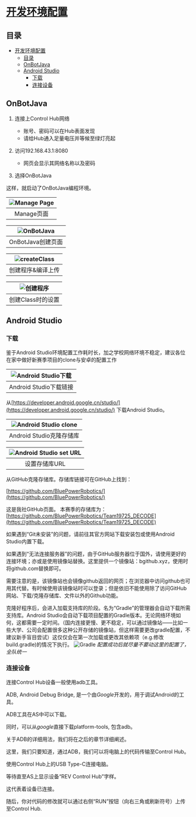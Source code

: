 # [开发环境配置](README.md)

## 目录

- [开发环境配置](#开发环境配置)
  - [目录](#目录)
  - [OnBotJava](#onbotjava)
  - [Android Studio](#android-studio)
    - [下载](#下载)
    - [连接设备](#连接设备)

## OnBotJava

1. 连接上Control Hub网络
   - 账号、密码可以在Hub表面发现
   - 请给Hub通入足量电压并等候至绿灯亮起
2. 访问192.168.43.1:8080
   - 网页会显示其网络名称以及密码

3. 选择OnBotJava

这样，就启动了OnBotJava编程环境。

| ![Manage Page](./RES/managePage.jpeg) |
|:---:|
| Manage页面 |

| ![OnBotJava](./RES/onBotJava.jpeg) |
|:---:|
| OnBotJava创建页面 |

| ![createClass](./RES/createClass.jpeg) |
|:---:|
| 创建程序&编译上传 |

| ![创建程序](./RES/setClassName.jpeg) |
|:---:|
| 创建Class时的设置 |

## Android Studio

### 下载
鉴于Android Studio环境配置工作耗时长，加之学校网络环境不稳定，建议各位在家中做好新赛季项目的clone与安卓的配置工作

|![Android Studio下载](./RES/downloadAS.jpeg)|
|:---:|
| Android Studio下载链接 |

从[https://developer.android.google.cn/studio/](https://developer.android.google.cn/studio/) 下载Android Studio。

|![Android Studio clone](./RES/cloneRepository.jpeg)|
|:---:|
| Android Studio克隆存储库 |

|![Android Studio set URL](./RES/setCloneURL.jpeg)|
|:---:|
| 设置存储库URL |

从GitHub克隆存储库。存储库链接可在GitHub上找到：

[https://github.com/BluePowerRobotics/](https://github.com/BluePowerRobotics/)

这是我社GitHub页面。
本赛季的存储库为：
[https://github.com/BluePowerRobotics/Team19725_DECODE](https://github.com/BluePowerRobotics/Team19725_DECODE)

如果遇到“Git未安装”的问题，请前往其官方网站下载安装包或使用Android Studio内置下载。

如果遇到“无法连接服务器”的问题，由于GitHub服务器位于国外，请使用更好的连接环境；亦或是使用镜像站替换。这里提供一个镜像站：bgithub.xyz，使用时将github.com替换即可。

需要注意的是，该镜像站也会镜像github返回的网页；在浏览器中访问github也可用其代替。有时候使用该镜像站时可以登录；但是依旧不能使用除了访问GitHub网站、下载/克隆存储库、文件以外的Github功能。

克隆好程序后，会进入加载支持库的阶段。名为“Gradle”的管理器会自动下载所需支持库。Android Studio会自动下载项目配置的Gradle版本。无论网络环境如何，这都需要一定时间。（国内连接更慢、更不稳定，可以通过镜像站——比如一些大学、公司会配置很多这种公开存储的镜像站，但这样需要更改gradle配置，不建议新手盲目尝试）这仅仅会在第一次加载或更改其依赖项（e.g.修改build.gradle)的情况下执行。
![Gradle](./RES/gradle.jpeg)
*配置成功后就尽量不要动这里的配置了，全队统一*

### 连接设备

连接Control Hub设备一般使用adb工具。

ADB, Android Debug Bridge, 是一个由*Google*开发的，用于调试Android的工具。

ADB工具在AS中可以下载。

同时，可以从*google*直接下载platform-tools, 包含adb。

关于ADB的详细用法，我们将在之后的章节详细阐述。

这里，我们只要知道，通过ADB，我们可以将电脑上的代码传输至Control Hub。

使用Control Hub上的USB Type-C连接电脑。

等待直至AS上显示设备“REV Control Hub”字样。

这代表着设备已连接。

随后，你对代码的修改就可以通过右侧“RUN”按钮（向右三角或刷新符号）上传至Control Hub.
